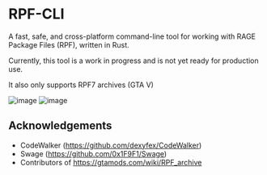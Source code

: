 # RPF-CLI

A fast, safe, and cross-platform command-line tool for working with RAGE Package Files (RPF), written in Rust.

Currently, this tool is a work in progress and is not yet ready for production use.

It also only supports RPF7 archives (GTA V)

![image](https://github.com/user-attachments/assets/304c25c9-b338-46d2-b495-42fa73722a61)
![image](https://github.com/user-attachments/assets/ad968510-9413-45ba-9687-3c636b24a299)

## Acknowledgements

- CodeWalker (<https://github.com/dexyfex/CodeWalker>)
- Swage (<https://github.com/0x1F9F1/Swage>)
- Contributors of <https://gtamods.com/wiki/RPF_archive>
